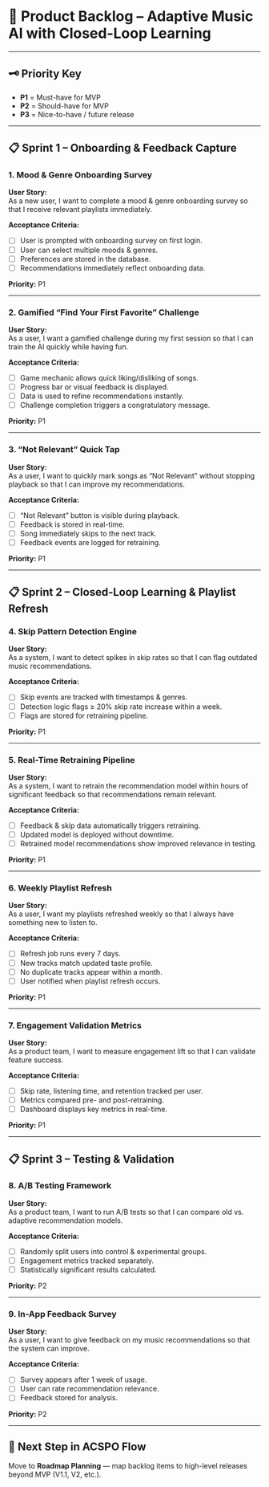 # 📌 Product Backlog – Adaptive Music AI with Closed-Loop Learning

---

## 🗝 Priority Key
- **P1** = Must-have for MVP
- **P2** = Should-have for MVP
- **P3** = Nice-to-have / future release

---

## 📋 Sprint 1 – Onboarding & Feedback Capture

### 1. Mood & Genre Onboarding Survey
**User Story:**  
As a new user, I want to complete a mood & genre onboarding survey so that I receive relevant playlists immediately.

**Acceptance Criteria:**
- [ ] User is prompted with onboarding survey on first login.
- [ ] User can select multiple moods & genres.
- [ ] Preferences are stored in the database.
- [ ] Recommendations immediately reflect onboarding data.

**Priority:** P1

---

### 2. Gamified “Find Your First Favorite” Challenge
**User Story:**  
As a user, I want a gamified challenge during my first session so that I can train the AI quickly while having fun.

**Acceptance Criteria:**
- [ ] Game mechanic allows quick liking/disliking of songs.
- [ ] Progress bar or visual feedback is displayed.
- [ ] Data is used to refine recommendations instantly.
- [ ] Challenge completion triggers a congratulatory message.

**Priority:** P1

---

### 3. “Not Relevant” Quick Tap
**User Story:**  
As a user, I want to quickly mark songs as “Not Relevant” without stopping playback so that I can improve my recommendations.

**Acceptance Criteria:**
- [ ] “Not Relevant” button is visible during playback.
- [ ] Feedback is stored in real-time.
- [ ] Song immediately skips to the next track.
- [ ] Feedback events are logged for retraining.

**Priority:** P1

---

## 📋 Sprint 2 – Closed-Loop Learning & Playlist Refresh

### 4. Skip Pattern Detection Engine
**User Story:**  
As a system, I want to detect spikes in skip rates so that I can flag outdated music recommendations.

**Acceptance Criteria:**
- [ ] Skip events are tracked with timestamps & genres.
- [ ] Detection logic flags ≥ 20% skip rate increase within a week.
- [ ] Flags are stored for retraining pipeline.

**Priority:** P1

---

### 5. Real-Time Retraining Pipeline
**User Story:**  
As a system, I want to retrain the recommendation model within hours of significant feedback so that recommendations remain relevant.

**Acceptance Criteria:**
- [ ] Feedback & skip data automatically triggers retraining.
- [ ] Updated model is deployed without downtime.
- [ ] Retrained model recommendations show improved relevance in testing.

**Priority:** P1

---

### 6. Weekly Playlist Refresh
**User Story:**  
As a user, I want my playlists refreshed weekly so that I always have something new to listen to.

**Acceptance Criteria:**
- [ ] Refresh job runs every 7 days.
- [ ] New tracks match updated taste profile.
- [ ] No duplicate tracks appear within a month.
- [ ] User notified when playlist refresh occurs.

**Priority:** P1

---

### 7. Engagement Validation Metrics
**User Story:**  
As a product team, I want to measure engagement lift so that I can validate feature success.

**Acceptance Criteria:**
- [ ] Skip rate, listening time, and retention tracked per user.
- [ ] Metrics compared pre- and post-retraining.
- [ ] Dashboard displays key metrics in real-time.

**Priority:** P1

---

## 📋 Sprint 3 – Testing & Validation

### 8. A/B Testing Framework
**User Story:**  
As a product team, I want to run A/B tests so that I can compare old vs. adaptive recommendation models.

**Acceptance Criteria:**
- [ ] Randomly split users into control & experimental groups.
- [ ] Engagement metrics tracked separately.
- [ ] Statistically significant results calculated.

**Priority:** P2

---

### 9. In-App Feedback Survey
**User Story:**  
As a user, I want to give feedback on my music recommendations so that the system can improve.

**Acceptance Criteria:**
- [ ] Survey appears after 1 week of usage.
- [ ] User can rate recommendation relevance.
- [ ] Feedback stored for analysis.

**Priority:** P2

---

## 📌 Next Step in ACSPO Flow
Move to **Roadmap Planning** — map backlog items to high-level releases beyond MVP (V1.1, V2, etc.).
